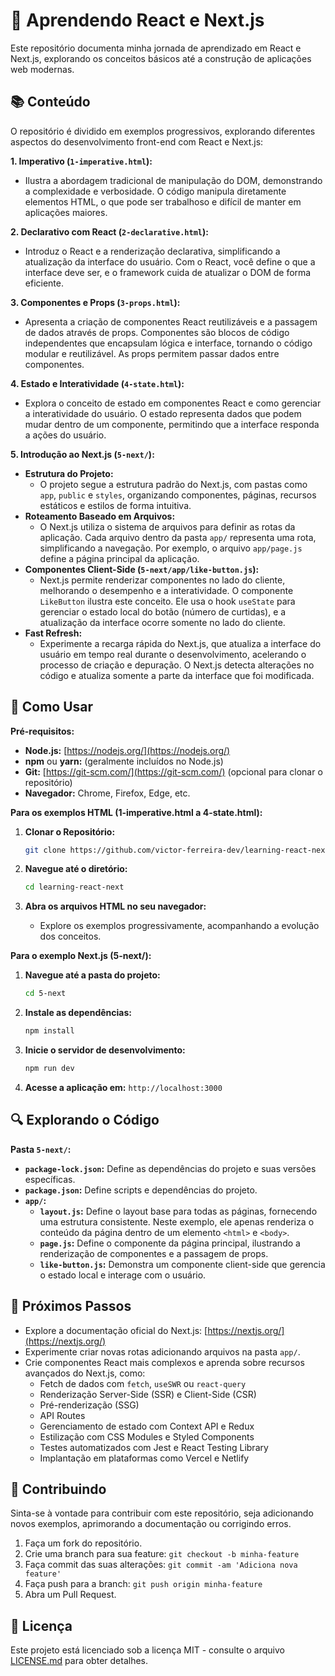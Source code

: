 # 🚀 Aprendendo React e Next.js

Este repositório documenta minha jornada de aprendizado em React e Next.js, explorando os conceitos básicos até a construção de aplicações web modernas.

## 📚 Conteúdo

O repositório é dividido em exemplos progressivos, explorando diferentes aspectos do desenvolvimento front-end com React e Next.js:

**1. Imperativo (`1-imperative.html`):**

- Ilustra a abordagem tradicional de manipulação do DOM, demonstrando a complexidade e verbosidade. O código manipula diretamente elementos HTML, o que pode ser trabalhoso e difícil de manter em aplicações maiores.

**2. Declarativo com React (`2-declarative.html`):**

- Introduz o React e a renderização declarativa, simplificando a atualização da interface do usuário. Com o React, você define o que a interface deve ser, e o framework cuida de atualizar o DOM de forma eficiente.

**3. Componentes e Props (`3-props.html`):**

- Apresenta a criação de componentes React reutilizáveis e a passagem de dados através de props. Componentes são blocos de código independentes que encapsulam lógica e interface, tornando o código modular e reutilizável. As props permitem passar dados entre componentes.

**4. Estado e Interatividade (`4-state.html`):**

- Explora o conceito de estado em componentes React e como gerenciar a interatividade do usuário. O estado representa dados que podem mudar dentro de um componente, permitindo que a interface responda a ações do usuário.

**5. Introdução ao Next.js (`5-next/`):**

- **Estrutura do Projeto:**
  - O projeto segue a estrutura padrão do Next.js, com pastas como `app`, `public` e `styles`, organizando componentes, páginas, recursos estáticos e estilos de forma intuitiva.
- **Roteamento Baseado em Arquivos:**
  - O Next.js utiliza o sistema de arquivos para definir as rotas da aplicação. Cada arquivo dentro da pasta `app/` representa uma rota, simplificando a navegação. Por exemplo, o arquivo `app/page.js` define a página principal da aplicação.
- **Componentes Client-Side (`5-next/app/like-button.js`):**
  - Next.js permite renderizar componentes no lado do cliente, melhorando o desempenho e a interatividade. O componente `LikeButton` ilustra este conceito. Ele usa o hook `useState` para gerenciar o estado local do botão (número de curtidas), e a atualização da interface ocorre somente no lado do cliente.
- **Fast Refresh:**
  - Experimente a recarga rápida do Next.js, que atualiza a interface do usuário em tempo real durante o desenvolvimento, acelerando o processo de criação e depuração. O Next.js detecta alterações no código e atualiza somente a parte da interface que foi modificada.

## 🔨 Como Usar

**Pré-requisitos:**

- **Node.js:** [https://nodejs.org/](https://nodejs.org/)
- **npm** ou **yarn:** (geralmente incluídos no Node.js)
- **Git:** [https://git-scm.com/](https://git-scm.com/) (opcional para clonar o repositório)
- **Navegador:** Chrome, Firefox, Edge, etc.

**Para os exemplos HTML (1-imperative.html a 4-state.html):**

1. **Clonar o Repositório:**

   ```bash
   git clone https://github.com/victor-ferreira-dev/learning-react-next.git
   ```

2. **Navegue até o diretório:**

   ```bash
   cd learning-react-next
   ```

3. **Abra os arquivos HTML no seu navegador:**
   - Explore os exemplos progressivamente, acompanhando a evolução dos conceitos.

**Para o exemplo Next.js (5-next/):**

1. **Navegue até a pasta do projeto:**

   ```bash
   cd 5-next
   ```

2. **Instale as dependências:**

   ```bash
   npm install
   ```

3. **Inicie o servidor de desenvolvimento:**

   ```bash
   npm run dev
   ```

4. **Acesse a aplicação em:** `http://localhost:3000`

## 🔍 Explorando o Código

**Pasta `5-next/`:**

- **`package-lock.json`:** Define as dependências do projeto e suas versões específicas.
- **`package.json`:** Define scripts e dependências do projeto.
- **`app/`:**
  - **`layout.js`:** Define o layout base para todas as páginas, fornecendo uma estrutura consistente. Neste exemplo, ele apenas renderiza o conteúdo da página dentro de um elemento `<html>` e `<body>`.
  - **`page.js`:** Define o componente da página principal, ilustrando a renderização de componentes e a passagem de props.
  - **`like-button.js`:** Demonstra um componente client-side que gerencia o estado local e interage com o usuário.

## 🚀 Próximos Passos

- Explore a documentação oficial do Next.js: [https://nextjs.org/](https://nextjs.org/)
- Experimente criar novas rotas adicionando arquivos na pasta `app/`.
- Crie componentes React mais complexos e aprenda sobre recursos avançados do Next.js, como:
  - Fetch de dados com `fetch`, `useSWR` ou `react-query`
  - Renderização Server-Side (SSR) e Client-Side (CSR)
  - Pré-renderização (SSG)
  - API Routes
  - Gerenciamento de estado com Context API e Redux
  - Estilização com CSS Modules e Styled Components
  - Testes automatizados com Jest e React Testing Library
  - Implantação em plataformas como Vercel e Netlify

## 🤝 Contribuindo

Sinta-se à vontade para contribuir com este repositório, seja adicionando novos exemplos, aprimorando a documentação ou corrigindo erros.

1. Faça um fork do repositório.
2. Crie uma branch para sua feature: `git checkout -b minha-feature`
3. Faça commit das suas alterações: `git commit -am 'Adiciona nova feature'`
4. Faça push para a branch: `git push origin minha-feature`
5. Abra um Pull Request.

## 📝 Licença

Este projeto está licenciado sob a licença MIT - consulte o arquivo [LICENSE.md](LICENSE.md) para obter detalhes.
